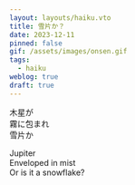 ```yaml
---
layout: layouts/haiku.vto
title: 雪片か？
date: 2023-12-11
pinned: false
gif: /assets/images/onsen.gif
tags:
  - haiku
weblog: true
draft: true
---
```


<!-- jp -->

木星が
<br> 霧に包まれ
<br> 雪片か

<!-- endjp -->

<!-- en -->

Jupiter
<br> Enveloped in mist
<br> Or is it a snowflake?

<!-- enden -->
